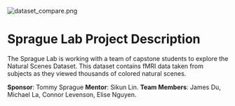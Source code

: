 ![dataset_compare.png](sprague_lab.png)
# Sprague Lab Project Description
The Sprague Lab is working with a team of capstone students to explore the Natural Scenes Dataset. This dataset contains fMRI data taken from subjects as they viewed thousands of colored natural scenes.

**Sponsor**: Tommy Sprague 
**Mentor**: Sikun Lin.
**Team Members**: James Du, Michael La, Connor Levenson, Elise Nguyen. 

